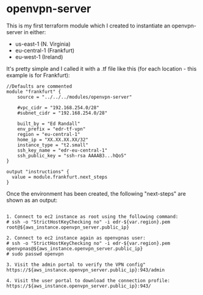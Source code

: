 # openvpn-server

This is my first terraform module which I created to instantiate an openvpn-server in either:
 - us-east-1 (N. Virginia)
 - eu-central-1 (Frankfurt)
 - eu-west-1 (Ireland)

 It's pretty simple and I called it with a .tf file like this (for each location - this example is for Frankfurt):

```console
//Defaults are commented
module "frankfurt" {
    source = "../../../modules/openvpn-server"

    #vpc_cidr = "192.168.254.0/28"
    #subnet_cidr = "192.168.254.0/28"

    built_by = "Ed Randall"
    env_prefix = "edr-tf-vpn"
    region = "eu-central-1"
    home_ip = "XX.XX.XX.XX/32"
    instance_type = "t2.small"
    ssh_key_name = "edr-eu-central-1"
    ssh_public_key = "ssh-rsa AAAAB3...hQo5"
}

output "instructions" {
  value = module.frankfurt.next_steps
}
```

Once the environment has been created, the following "next-steps" are shown as an output:

```console
 
1. Connect to ec2 instance as root using the following command:
# ssh -o "StrictHostKeyChecking no" -i edr-${var.region}.pem root@${aws_instance.openvpn_server.public_ip}

2. Connect to ec2 instance again as openvpnas user:
# ssh -o "StrictHostKeyChecking no" -i edr-${var.region}.pem openvpnas@${aws_instance.openvpn_server.public_ip}
# sudo passwd openvpn

3. Visit the admin portal to verify the VPN config"
https://${aws_instance.openvpn_server.public_ip}:943/admin 

4. Visit the user portal to download the connection profile:
https://${aws_instance.openvpn_server.public_ip}:943/ 

```